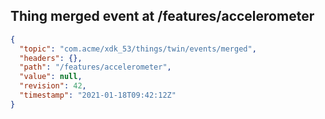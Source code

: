 ## Thing merged event at /features/accelerometer

```json
{
  "topic": "com.acme/xdk_53/things/twin/events/merged",
  "headers": {},
  "path": "/features/accelerometer",
  "value": null,
  "revision": 42,
  "timestamp": "2021-01-18T09:42:12Z"
}
```
